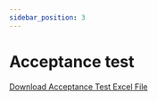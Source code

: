 ```yaml
---
sidebar_position: 3
---
```

# Acceptance test

[Download Acceptance Test Excel File](https://github.com/Capstone-Projects-2025-Spring/project-aac-game-team-a/blob/acceptance-testing-add-file/documentation/static/acceptance-testing/Scribbers-Acceptance.xlsx)


